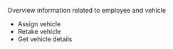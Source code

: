 Overview information related to employee and vehicle
- Assign vehicle
- Retake vehicle
- Get vehicle details  
